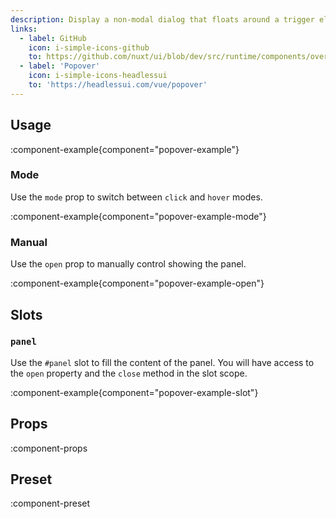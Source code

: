 ```yaml
---
description: Display a non-modal dialog that floats around a trigger element.
links:
  - label: GitHub
    icon: i-simple-icons-github
    to: https://github.com/nuxt/ui/blob/dev/src/runtime/components/overlays/Popover.vue
  - label: 'Popover'
    icon: i-simple-icons-headlessui
    to: 'https://headlessui.com/vue/popover'
---
```


## Usage

:component-example{component="popover-example"}

### Mode

Use the `mode` prop to switch between `click` and `hover` modes.

:component-example{component="popover-example-mode"}

### Manual

Use the `open` prop to manually control showing the panel.

:component-example{component="popover-example-open"}

## Slots

### `panel`

Use the `#panel` slot to fill the content of the panel. You will have access to the `open` property and the `close` method in the slot scope.

:component-example{component="popover-example-slot"}

## Props

:component-props

## Preset

:component-preset
